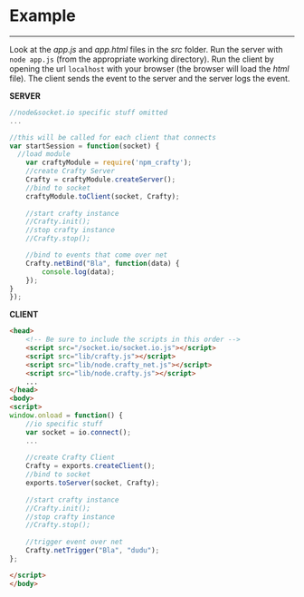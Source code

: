 # Example
---------
Look at the _app.js_ and _app.html_ files in the _src_ folder.
Run the server with `node app.js` (from the appropriate working directory).
Run the client by opening the url `localhost` with your browser (the browser will load the _html_ file).
The client sends the event to the server and the server logs the event.

__SERVER__
```javascript
//node&socket.io specific stuff omitted
...

//this will be called for each client that connects
var startSession = function(socket) {
  //load module
	var craftyModule = require('npm_crafty');
	//create Crafty Server
	Crafty = craftyModule.createServer();
	//bind to socket
	craftyModule.toClient(socket, Crafty);
	
	//start crafty instance
	//Crafty.init();
	//stop crafty instance
	//Crafty.stop();

	//bind to events that come over net
	Crafty.netBind("Bla", function(data) {
		console.log(data);
	});
}
});
```

__CLIENT__
```html
<head>
	<!-- Be sure to include the scripts in this order -->
	<script src="/socket.io/socket.io.js"></script>
	<script src="lib/crafty.js"></script>
	<script src="lib/node.crafty_net.js"></script>
	<script src="lib/node.crafty.js"></script>
	...
</head>
<body>
<script>
window.onload = function() {
	//io specific stuff
	var socket = io.connect();
	...
	
	//create Crafty Client
	Crafty = exports.createClient();
	//bind to socket
	exports.toServer(socket, Crafty);
	
	//start crafty instance
	//Crafty.init();
	//stop crafty instance
	//Crafty.stop();
	
	//trigger event over net
	Crafty.netTrigger("Bla", "dudu");
};

</script>
</body>
```
